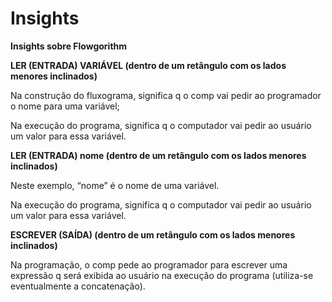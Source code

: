 # Insights

**Insights sobre Flowgorithm**

**LER (ENTRADA) VARIÁVEL (dentro de um retângulo com os lados menores inclinados)**

Na construção do fluxograma, significa q o comp vai pedir ao programador o nome para uma variável;

Na execução do programa, significa q o computador vai pedir ao usuário um valor para essa variável.

**LER (ENTRADA) nome (dentro de um retângulo com os lados menores inclinados)**

Neste exemplo, “nome” é o nome de uma variável.

Na execução do programa, significa q o computador vai pedir ao usuário um valor para essa variável.

**ESCREVER (SAÍDA) (dentro de um retângulo com os lados menores inclinados)**

Na programação, o comp pede ao programador para escrever uma expressão q será exibida ao usuário na execução do programa (utiliza-se eventualmente a concatenação).

 
